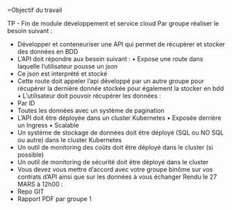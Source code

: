 =Objectif du travail

TP - Fin de module développement et service cloud
Par groupe réaliser le besoin suivant :
- Développer et conteneuriser une API qui permet de récupérer et stocker des
données en BDD
- L’API doit répondre aux besoin suivant :
• Expose une route dans laquelle l’utilisateur pousse un json
- Ce json est interprété et stocké
- Cette route doit appeler l’api développé par un autre groupe pour récupérer
la dernière donnée stockée pour également la stocker en bdd
• L’utilisateur doit pouvoir récupérer les données :
- Par ID
- Toutes les données avec un système de pagination
- L’API doit être déployée dans un cluster Kubernetes
• Exposée derrière un Ingress
• Scalable
- Un système de stockage de données doit être déployé (SQL ou NO SQL ou autre)
dans le cluster Kubernetes
- Un outil de monitoring des coûts doit être déployé dans le cluster (si possible)
- Un outil de monitoring de sécurité doit être déployé dans le cluster
- Vous devez vous mettre d’accord avec votre groupe binôme sur vos contrats
d’API ainsi que sur les données à vous échanger
Rendu le 27 MARS à 12h00 :
- Repo GIT
- Rapport PDF par groupe
1
